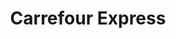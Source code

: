 ---
title: "Carrefour Express"
url: /ciudad-autonoma-de-buenos-aires/carrefour-express-avenida-monroe/
shop: comodidad
---